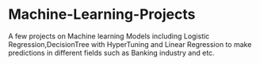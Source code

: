 # Machine-Learning-Projects
A few projects on Machine learning Models including Logistic Regression,DecisionTree with HyperTuning and Linear Regression to make predictions in different fields such as Banking industry and etc.
